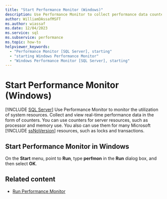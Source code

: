 ```yaml
---
title: "Start Performance Monitor (Windows)"
description: Use Performance Monitor to collect performance data counters, such as processor and memory use, and for SQL Server resources, such as locks and transactions.
author: WilliamDAssafMSFT
ms.author: wiassaf
ms.date: 12/04/2023
ms.service: sql
ms.subservice: performance
ms.topic: how-to
helpviewer_keywords:
  - "Performance Monitor [SQL Server], starting"
  - "starting Windows Performance Monitor"
  - "Windows Performance Monitor [SQL Server], starting"
---
```

# Start Performance Monitor (Windows)
 [!INCLUDE [SQL Server](../../includes/applies-to-version/sqlserver.md)]
  Use Performance Monitor to monitor the utilization of system resources. Collect and view real-time performance data in the form of counters. You can use counters for server resources, such as processor and memory use. You also can use them for many Microsoft [!INCLUDE [ssNoVersion](../../includes/ssnoversion-md.md)] resources, such as locks and transactions.  
  
## Start Performance Monitor in Windows
  
On the **Start** menu, point to **Run**, type **perfmon** in the **Run** dialog box, and then select **OK**.  
  
## Related content

- [Run Performance Monitor](../performance-monitor/run-system-monitor.md)
